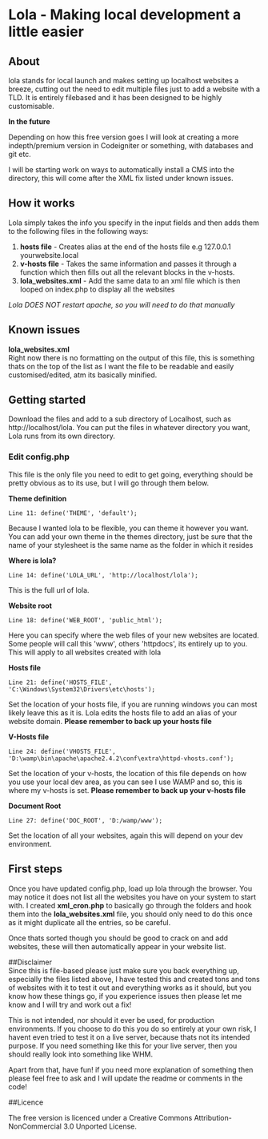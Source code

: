 # Lola - Making local development a little easier

## About
lola stands for local launch and makes setting up localhost websites a breeze, cutting out the need to edit multiple files just to add a website with a TLD. It is entirely filebased and it has been designed to be highly customisable.

**In the future**

Depending on how this free version goes I will look at creating a more indepth/premium version in Codeigniter or something, with databases and git etc.

I will be starting work on ways to automatically install a CMS into the directory, this will come after the XML fix listed under known issues.

## How it works
Lola simply takes the info you specify in the input fields and then adds them to the following files in the following ways:

  1. **hosts file** - Creates alias at the end of the hosts file e.g 127.0.0.1 yourwebsite.local
  2. **v-hosts file** - Takes the same information and passes it through a function which then fills out all the relevant blocks in the v-hosts.
  3. **lola_websites.xml** - Add the same data to an xml file which is then looped on index.php to display all the websites   



 _Lola DOES NOT restart apache, so you will need to do that manually_

## Known issues ##

**lola\_websites.xml**  
Right now there is no formatting on the output of this file, this is something thats on the top of the list as I want the file to be readable and easily customised/edited, atm its basically minified.

## Getting started
Download the files and add to a sub directory of Localhost, such as http://localhost/lola. You can put the files in whatever directory you want, Lola runs from its own directory.

### Edit config.php
This file is the only file you need to edit to get going, everything should be pretty obvious as to its use, but I will go through them below.

**Theme definition**

	Line 11: define('THEME', 'default');

Because I wanted lola to be flexible, you can theme it however you want. You can add your own theme in the themes directory, just be sure that the name of your stylesheet is the same name as the folder in which it resides

**Where is lola?**  

	Line 14: define('LOLA_URL', 'http://localhost/lola');

This is the full url of lola.

**Website root**  

	Line 18: define('WEB_ROOT', 'public_html');

Here you can specify where the web files of your new websites are located. Some people will call this 'www', others 'httpdocs', its entirely up to you. This will apply to all websites created with lola

**Hosts file**

	Line 21: define('HOSTS_FILE', 'C:\Windows\System32\Drivers\etc\hosts');

Set the location of your hosts file, if you are running windows you can most likely leave this as it is. Lola edits the hosts file to add an alias of your website domain. **Please remember to back up your hosts file**

**V-Hosts file**

	Line 24: define('VHOSTS_FILE', 'D:\wamp\bin\apache\apache2.4.2\conf\extra\httpd-vhosts.conf');

Set the location of your v-hosts, the location of this file depends on how you use your local dev area, as you can see I use WAMP and so, this is where my v-hosts is set. **Please remember to back up your v-hosts file**

**Document Root**

	Line 27: define('DOC_ROOT', 'D:/wamp/www');

Set the location of all your websites, again this will depend on your dev environment.

## First steps

Once you have updated config.php, load up lola through the browser. You may notice it does not list all the websites you have on your system to start with.
I created **xml\_cron.php** to basically go through the folders and hook them into the **lola\_websites.xml** file, you should only need to do this once as it might duplicate all the entries, so be careful.

Once thats sorted though you should be good to crack on and add websites, these will then automatically appear in your website list.

##Disclaimer  
Since this is file-based please just make sure you back everything up, especially the files listed above, I have tested this and created tons and tons of websites with it to test it out and everything works as it should, but you know how these things go, if you experience issues then please let me know and I will try and work out a fix!

This is not intended, nor should it ever be used, for production environments. If you choose to do this you do so entirely at your own risk, I havent even tried to test it on a live server, because thats not its intended purpose. If you need something like this for your live server, then you should really look into something like WHM.

Apart from that, have fun! if you need more explanation of something then please feel free to ask and I will update the readme or comments in the code!

##Licence

The free version is licenced under a Creative Commons Attribution-NonCommercial 3.0 Unported License.